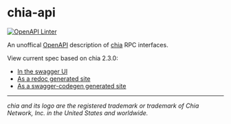 # chia-api

[![OpenAPI Linter](https://github.com/dkackman/chia-api/actions/workflows/linter.yaml/badge.svg)](https://github.com/dkackman/chia-api/actions/workflows/linter.yaml)

An unoffical [OpenAPI](https://www.openapis.org/) description of [chia](https://github.com/Chia-Network/chia-blockchain) RPC interfaces.

View current spec based on chia 2.3.0:

- [In the swagger UI](https://dkackman.github.io/chia-api/?urls.primaryName=Full%20Node)
- [As a redoc generated site](https://dkackman.github.io/chia-api/redoc/)
- [As a swagger-codegen generated site](https://dkackman.github.io/chia-api/static/)

___

_chia and its logo are the registered trademark or trademark of Chia Network, Inc. in the United States and worldwide._
